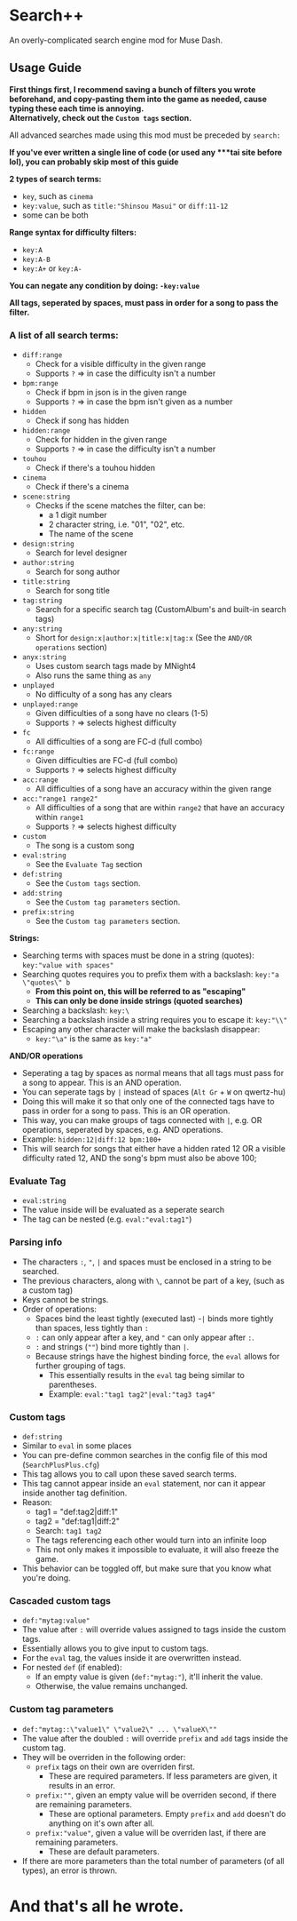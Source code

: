 ﻿# Search++

An overly-complicated search engine mod for Muse Dash.

## Usage Guide

**First things first, I recommend saving a bunch of filters you wrote beforehand, and copy-pasting them into the game as needed, cause typing these each time is annoying.\
Alternatively, check out the `Custom tags` section.**

All advanced searches made using this mod must be preceded by `search:`

**If you've ever written a single line of code (or used any \*\*\*tai site before lol), you can probably skip most of this guide**

**2 types of search terms:**
- `key`, such as `cinema`
- `key:value`, such as `title:"Shinsou Masui"` or `diff:11-12`
- some can be both

**Range syntax for difficulty filters:**
- `key:A`
- `key:A-B`
- `key:A+` or `key:A-`

**You can negate any condition by doing: `-key:value`**

**All tags, seperated by spaces, must pass in order for a song to pass the filter.**

### **A list of all search terms:**
- `diff:range`
	- Check for a visible difficulty in the given range
	- Supports `?` => in case the difficulty isn't a number
- `bpm:range`
	- Check if bpm in json is in the given range
	- Supports `?` => in case the bpm isn't given as a number
- `hidden`
	- Check if song has hidden
- `hidden:range`
	- Check for hidden in the given range
	- Supports `?` => in case the difficulty isn't a number
- `touhou`
	- Check if there's a touhou hidden
- `cinema`
	- Check if there's a cinema
- `scene:string`
	- Checks if the scene matches the filter, can be:
		- a 1 digit number
		- 2 character string, i.e. "01", "02", etc.
		- The name of the scene
- `design:string`
	- Search for level designer
- `author:string`
	- Search for song author
- `title:string`
	- Search for song title
- `tag:string`
	- Search for a specific search tag (CustomAlbum's and built-in search tags)
- `any:string`
	- Short for `design:x|author:x|title:x|tag:x` (See the `AND/OR operations` section)
- `anyx:string`
	- Uses custom search tags made by MNight4
	- Also runs the same thing as `any`
- `unplayed`
	- No difficulty of a song has any clears
- `unplayed:range`
	- Given difficulties of a song have no clears (1-5)
	- Supports `?` => selects highest difficulty
- `fc`
	- All difficulties of a song are FC-d (full combo)
- `fc:range`
	- Given difficulties are FC-d (full combo)
	- Supports `?` => selects highest difficulty
- `acc:range`
	- All difficulties of a song have an accuracy within the given range
- `acc:"range1 range2"`
	- All difficulties of a song that are within `range2` that have an accuracy within `range1`
	- Supports `?` => selects highest difficulty
- `custom`
	- The song is a custom song
- `eval:string`
    - See the `Evaluate Tag` section
- `def:string`
	- See the `Custom tags` section.
- `add:string`
	- See the `Custom tag parameters` section.
- `prefix:string`
	- See the `Custom tag parameters` section.

**Strings:**
- Searching terms with spaces must be done in a string (quotes): `key:"value with spaces"`
- Searching quotes requires you to prefix them with a backslash: `key:"a \"quotes\" b`
	- **From this point on, this will be referred to as "escaping"**
	- **This can only be done inside strings (quoted searches)**
- Searching a backslash: `key:\`
- Searching a backslash inside a string requires you to escape it: `key:"\\"`
- Escaping any other character will make the backslash disappear:
	- `key:"\a"` is the same as `key:"a"`

**AND/OR operations**
- Seperating a tag by spaces as normal means that all tags must pass for a song to appear. This is an AND operation.
- You can seperate tags by `|` instead of spaces (`Alt Gr` + `W` on qwertz-hu)
- Doing this will make it so that only one of the connected tags have to pass in order for a song to pass. This is an OR operation.
- This way, you can make groups of tags connected with `|`, e.g. OR operations, seperated by spaces, e.g. AND operations.
- Example: `hidden:12|diff:12 bpm:100+`
- This will search for songs that either have a hidden rated 12 OR a visible difficulty rated 12, AND the song's bpm must also be above 100;

### **Evaluate Tag**
- `eval:string`
- The value inside will be evaluated as a seperate search
- The tag can be nested (e.g. `eval:"eval:tag1"`)

### **Parsing info**
- The characters `:`, `"`, `|` and spaces must be enclosed in a string to be searched.
- The previous characters, along with `\`, cannot be part of a key, (such as a custom tag)
- Keys cannot be strings.
- Order of operations:
    - Spaces bind the least tightly (executed last)
    -`|` binds more tightly than spaces, less tightly than `:`
    - `:` can only appear after a key, and `"` can only appear after `:`.
    - `:` and strings (`""`) bind more tightly than `|`.
    - Because strings have the highest binding force, the `eval` allows for further grouping of tags.
        - This essentially results in the `eval` tag being similar to parentheses.
        - Example: `eval:"tag1 tag2"|eval:"tag3 tag4"`

### **Custom tags**
- `def:string`
- Similar to `eval` in some places
- You can pre-define common searches in the config file of this mod (`SearchPlusPlus.cfg`)
- This tag allows you to call upon these saved search terms.
- This tag cannot appear inside an `eval` statement, nor can it appear inside another tag definition.
- Reason:
    - tag1 = "def:tag2|diff:1"
    - tag2 = "def:tag1|diff:2"
    - Search: `tag1 tag2`
    - The tags referencing each other would turn into an infinite loop
    - This not only makes it impossible to evaluate, it will also freeze the game.
- This behavior can be toggled off, but make sure that you know what you're doing.

### **Cascaded custom tags**
- `def:"mytag:value"`
- The value after `:` will override values assigned to tags inside the custom tags.
- Essentially allows you to give input to custom tags.
- For the `eval` tag, the values inside it are overwritten instead.
- For nested `def` (if enabled):
	- If an empty value is given (`def:"mytag:"`), it'll inherit the value.
	- Otherwise, the value remains unchanged.

### **Custom tag parameters**
- `def:"mytag::\"value1\" \"value2\" ... \"valueX\""`
- The value after the doubled `:` will override `prefix` and `add` tags inside the custom tag.
- They will be overriden in the following order:
	- `prefix` tags on their own are overriden first.
		- These are required parameters. If less parameters are given, it results in an error.
	- `prefix:""`, given an empty value will be overriden second, if there are remaining parameters.
		- These are optional parameters. Empty `prefix` and `add` doesn't do anything on it's own after all.
	- `prefix:"value"`, given a value will be overriden last, if there are remaining parameters.
		- These are default parameters.
- If there are more parameters than the total number of parameters (of all types), an error is thrown.

# And that's all he wrote.
